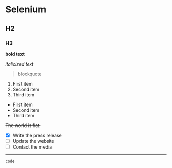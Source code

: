 # Selenium

## H2
### H3

**bold text**

*italicized text*

> blockquote

1. First item
2. Second item
3. Third item

- First item
- Second item
- Third item

~~The world is flat.~~

- [x] Write the press release
- [ ] Update the website
- [ ] Contact the media

---


`code`